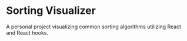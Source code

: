 # Sorting Visualizer

A personal project visualizing common sorting algorithms utilizing React and React hooks.
